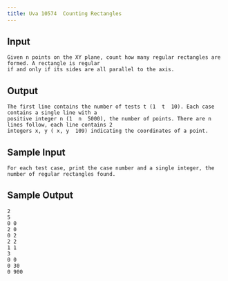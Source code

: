 ```yaml
---
title: Uva 10574  Counting Rectangles
---
```



## Input

```text
Given n points on the XY plane, count how many regular rectangles are formed. A rectangle is regular
if and only if its sides are all parallel to the axis.
```

## Output

```text
The first line contains the number of tests t (1  t  10). Each case contains a single line with a
positive integer n (1  n  5000), the number of points. There are n lines follow, each line contains 2
integers x, y ( x, y  109) indicating the coordinates of a point.

```

## Sample Input

```text
For each test case, print the case number and a single integer, the number of regular rectangles found.

```

## Sample Output

```text
2
5
0 0
2 0
0 2
2 2
1 1
3
0 0
0 30
0 900

```
